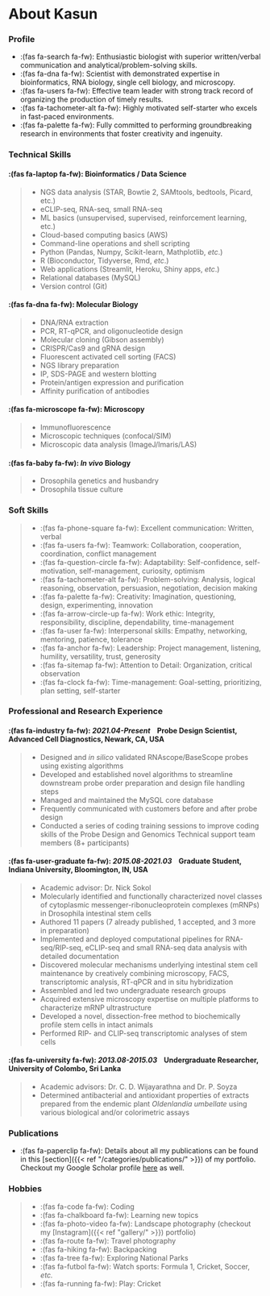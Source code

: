 # About Kasun


### Profile

* :(fas fa-search fa-fw): Enthusiastic biologist with superior written/verbal communication and analytical/problem-solving skills. 
* :(fas fa-dna fa-fw): Scientist with demonstrated expertise in bioinformatics, RNA biology, single cell biology, and microscopy.
* :(fas fa-users fa-fw): Effective team leader with strong track record of organizing the production of timely results.
* :(fas fa-tachometer-alt fa-fw): Highly motivated self-starter who excels in fast-paced environments.
* :(fas fa-palette fa-fw): Fully committed to performing groundbreaking research in environments that foster creativity and ingenuity.

### Technical Skills

#### :(fas fa-laptop fa-fw): Bioinformatics / Data Science
> * NGS data analysis (STAR, Bowtie 2, SAMtools, bedtools, Picard, etc.)
> * eCLIP-seq, RNA-seq, small RNA-seq
> * ML basics (unsupervised, supervised, reinforcement learning, etc.)
> * Cloud-based computing basics (AWS)
> * Command-line operations and shell scripting
> * Python (Pandas, Numpy, Scikit-learn, Mathplotlib, *etc*.)
> * R (Bioconductor, Tidyverse, Rmd, *etc*.)
> * Web applications (Streamlit, Heroku, Shiny apps, *etc*.)
> * Relational databases (MySQL)
> * Version control (Git)

#### :(fas fa-dna fa-fw): Molecular Biology
> * DNA/RNA extraction
> * PCR, RT-qPCR, and oligonucleotide design
> * Molecular cloning (Gibson assembly)
> * CRISPR/Cas9 and gRNA design
> * Fluorescent activated cell sorting (FACS)
> * NGS library preparation
> * IP, SDS-PAGE and western blotting
> * Protein/antigen expression and purification
> * Affinity purification of antibodies

#### :(fas fa-microscope fa-fw): Microscopy
> * Immunofluorescence
> * Microscopic techniques (confocal/SIM)	
> * Microscopic data analysis (ImageJ/Imaris/LAS)	
						
#### :(fas fa-baby fa-fw): *In vivo* Biology
> * Drosophila genetics and husbandry
> * Drosophila tissue culture

### Soft Skills

> * :(fas fa-phone-square fa-fw): Excellent communication: Written, verbal
> * :(fas fa-users fa-fw): Teamwork: Collaboration, cooperation, coordination, conflict management
> * :(fas fa-question-circle fa-fw): Adaptability: Self-confidence, self-motivation, self-management, curiosity, optimism
> * :(fas fa-tachometer-alt fa-fw): Problem-solving: Analysis, logical reasoning, observation, persuasion, negotiation, decision making
> * :(fas fa-palette fa-fw): Creativity: Imagination, questioning, design, experimenting, innovation
> * :(fas fa-arrow-circle-up fa-fw): Work ethic: Integrity, responsibility, discipline, dependability, time-management
> * :(fas fa-user fa-fw): Interpersonal skills: Empathy, networking, mentoring, patience, tolerance
> * :(fas fa-anchor fa-fw): Leadership: Project management, listening, humility, versatility, trust, generosity
> * :(fas fa-sitemap fa-fw): Attention to Detail: Organization, critical observation
> * :(fas fa-clock fa-fw): Time-management: Goal-setting, prioritizing, plan setting, self-starter

### Professional and Research Experience

#### :(fas fa-industry fa-fw): *2021.04-Present*&nbsp;&nbsp;&nbsp;&nbsp;Probe Design Scientist, Advanced Cell Diagnostics, Newark, CA, USA

> * Designed and *in silico* validated RNAscope/BaseScope probes using existing algorithms
> * Developed and established novel algorithms to streamline downstream probe order preparation and design file handling steps
> * Managed and maintained the MySQL core database
> * Frequently communicated with customers before and after probe design
> * Conducted a series of coding training sessions to improve coding skills of the Probe Design and Genomics Technical support team members (8+ participants)

#### :(fas fa-user-graduate fa-fw): *2015.08-2021.03*&nbsp;&nbsp;&nbsp;&nbsp;Graduate Student, Indiana University, Bloomington, IN, USA

> * Academic advisor: Dr. Nick Sokol
> * Molecularly identified and functionally characterized novel classes of cytoplasmic messenger-ribonucleoprotein complexes (mRNPs) in Drosophila intestinal stem cells
> * Authored 11 papers (7 already published, 1 accepted, and 3 more in preparation)
> * Implemented and deployed computational pipelines for RNA-seq/RIP-seq, eCLIP-seq and small RNA-seq data analysis with detailed documentation
> * Discovered molecular mechanisms underlying intestinal stem cell maintenance by creatively combining   microscopy, FACS, transcriptomic analysis, RT-qPCR and in situ hybridization
> * Assembled and led two undergraduate research groups
> * Acquired extensive microscopy expertise on multiple platforms to characterize mRNP ultrastructure
> * Developed a novel, dissection-free method to biochemically profile stem cells in intact animals
> * Performed RIP- and CLIP-seq transcriptomic analyses of stem cells

#### :(fas fa-university fa-fw): *2013.08-2015.03*&nbsp;&nbsp;&nbsp;&nbsp;Undergraduate Researcher, University of Colombo, Sri Lanka

> * Academic advisors: Dr. C. D. Wijayarathna and Dr. P. Soyza
> * Determined antibacterial and antioxidant properties of extracts prepared from the endemic plant *Oldenlandia umbellate* using various biological and/or colorimetric assays

### Publications

* :(fas fa-paperclip fa-fw): Details about all my publications can be found in this [section]({{< ref "/categories/publications/" >}}) of my portfolio. Checkout my Google Scholar profile [here](https://scholar.google.com/citations?user=XZODoKoAAAAJ&hl=en) as well.

### Hobbies

> * :(fas fa-code fa-fw): Coding
> * :(fas fa-chalkboard fa-fw): Learning new topics
> * :(fas fa-photo-video fa-fw): Landscape photography (checkout my [Instagram]({{< ref "gallery/" >}}) portfolio)
> * :(fas fa-route fa-fw): Travel photography
> * :(fas fa-hiking fa-fw): Backpacking
> * :(fas fa-tree fa-fw): Exploring National Parks
> * :(fas fa-futbol fa-fw): Watch sports: Formula 1, Cricket, Soccer, *etc.*
> * :(fas fa-running fa-fw): Play: Cricket

